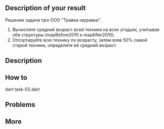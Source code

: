 ## Description of your result

Решение задачи про ООО "Травка-муравка".
1. Вычислите средний возраст всей техники на всех угодьях, учитывая обе структуры (mapBefore2010 и mapAfter2010).
2. Отсортируйте всю технику по возрасту, затем взяв 50% самой старой техники, определите её средний возраст.

## Description


## How to

dart task-02.dart

## Problems


## More



